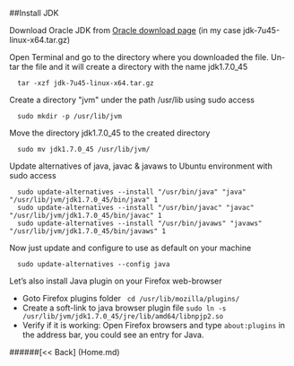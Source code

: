 ##Install JDK


Download Oracle JDK from [Oracle download page](http://www.oracle.com/technetwork/java/javase/downloads/index.html) (in my case jdk-7u45-linux-x64.tar.gz)

Open Terminal and go to the directory where you downloaded the file. Un-tar the file and it will create a directory with the name jdk1.7.0_45 
```
  tar -xzf jdk-7u45-linux-x64.tar.gz
```
Create a directory "jvm" under the path /usr/lib using sudo access
```
  sudo mkdir -p /usr/lib/jvm
```
Move the directory jdk1.7.0_45 to the created directory
```
  sudo mv jdk1.7.0_45 /usr/lib/jvm/
```
Update alternatives of java, javac & javaws to Ubuntu environment with sudo access
``` 
  sudo update-alternatives --install "/usr/bin/java" "java"  "/usr/lib/jvm/jdk1.7.0_45/bin/java" 1
  sudo update-alternatives --install "/usr/bin/javac" "javac" "/usr/lib/jvm/jdk1.7.0_45/bin/javac" 1
  sudo update-alternatives --install "/usr/bin/javaws" "javaws" "/usr/lib/jvm/jdk1.7.0_45/bin/javaws" 1
```
Now just update and configure to use as default on your machine
```
  sudo update-alternatives --config java
```
Let’s also install Java plugin on your Firefox web-browser
   * Goto Firefox plugins folder
``` cd /usr/lib/mozilla/plugins/```
   * Create a soft-link to java browser plugin file
``` sudo ln -s /usr/lib/jvm/jdk1.7.0_45/jre/lib/amd64/libnpjp2.so ```
   * Verify if it is working: Open Firefox browsers and type ```about:plugins``` in the address bar, you could see an entry for Java. 


######[<< Back] (Home.md) 
